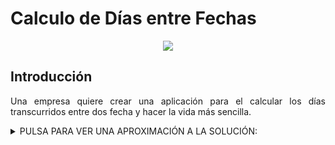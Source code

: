 <div align="justify">

# Calculo de Días entre Fechas

<div align="center">
  <img src="https://es.calcuworld.com/wp-content/uploads/sites/2/2019/09/tiempo-entre-dos-fechas.png" >
</div>


## Introducción

  Una empresa quiere crear una aplicación para el calcular los días transcurridos entre dos fecha y hacer la vida más sencilla.

  <details>
    <summary>PULSA PARA VER UNA APROXIMACIÓN A LA SOLUCIÓN:</summary>
    Existen dos técnicas para calcular el número de días entre dos fechas. La primera de ellas es contar los días con ayuda de un calendario poco a poco. Por otro lado, puedes sumar y restar para hacer el cálculo sabiendo los días que tiene cada mes para obtener el resultado correcto. De cualquier forma la manera más sencilla para calcular el número de días transcurridos entre dos fechas es usar la calculadora.

  </details>





</div>
